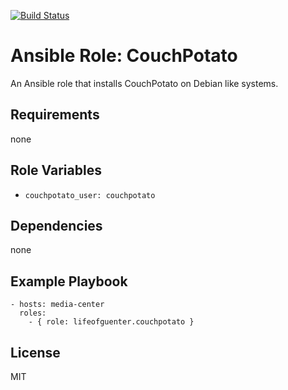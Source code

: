 [![Build Status](https://travis-ci.org/lifeofguenter/ansible-role-couchpotato.svg?branch=master)](https://travis-ci.org/lifeofguenter/ansible-role-couchpotato)

# Ansible Role: CouchPotato

An Ansible role that installs CouchPotato on Debian like systems.

## Requirements

none

## Role Variables

- `couchpotato_user: couchpotato`

## Dependencies

none

## Example Playbook

    - hosts: media-center
      roles:
        - { role: lifeofguenter.couchpotato }

## License

MIT

